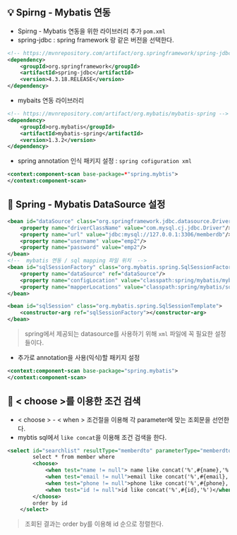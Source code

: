 ## :bulb: Spirng - Mybatis 연동

- Spirng - Mybatis 연동을 위한 라이브러리 추가 `pom.xml`
- spring-jdbc : spring framework 랑 같은 버전을 선택한다. 

```xml
<!-- https://mvnrepository.com/artifact/org.springframework/spring-jdbc -->
<dependency>
    <groupId>org.springframework</groupId>
    <artifactId>spring-jdbc</artifactId>
    <version>4.3.18.RELEASE</version>
</dependency>
```

- mybaits 연동 라이브러리

```xml
<!-- https://mvnrepository.com/artifact/org.mybatis/mybatis-spring -->
<dependency>
    <groupId>org.mybatis</groupId>
    <artifactId>mybatis-spring</artifactId>
    <version>1.3.2</version>
</dependency>

```

- spring annotation 인식 패키지 설정 : `spring cofiguration xml`

```xml
<context:component-scan base-package=*"spring.mybtis">
</context:component-scan>
```



## :mag_right: Spring - Mybatis DataSource 설정

```xml
<bean id="dataSource" class="org.springframework.jdbc.datasource.DriverManagerDataSource">
	<property name="driverClassName" value="com.mysql.cj.jdbc.Driver"/>
	<property name="url" value="jdbc:mysql://127.0.0.1:3306/memberdb"/>
	<property name="username" value="emp2"/>
	<property name="password" value="emp2"/>
</bean>
<!--  mybatis 연동 / sql mapping 파일 위치  -->
<bean id="sqlSessionFactory" class="org.mybatis.spring.SqlSessionFactoryBean">
	<property name="dataSource" ref="dataSource"/>
	<property name="configLocation" value="classpath:spring/mybatis/mybatis-config.xml" />
	<property name="mapperLocations" value="classpath:spring/mybatis/sql-mapping.xml" />
</bean>

<bean id="sqlSession" class="org.mybatis.spring.SqlSessionTemplate">
	<constructor-arg ref="sqlSessionFactory"></constructor-arg>
</bean>
```

> spring에서 제공되는 datasource를 사용하기 위해 `xml`  파일에 꼭 필요한 설정들이다.

- 추가로 annotation을 사용(익식)할 패키지 설정

```xml
<context:component-scan base-package="spring.mybatis">
</context:component-scan>
```



## :mag_right: < choose >를 이용한 조건 검색

- < choose > - < when > 조건절을 이용해 각 parameter에 맞는 조회문을 선언한다.
- mybtis sql에서 `like concat`을 이용해 조건 검색을 한다.  

```xml
<select id="searchlist" resultType="memberdto" parameterType="memberdto">
		select * from member where
		<choose>
			<when test="name != null"> name like concat('%',#{name},'%')</when>
			<when test="email != null">email like concat('%',#{email},'%')</when>
			<when test="phone != null">phone like concat('%',#{phone},'%')</when>
			<when test="id != null">id like concat('%',#{id},'%')</when>
		</choose>
		order by id
	</select>
```

> 조회된 결과는 order by를 이용해 id 순으로 정렬한다. 
